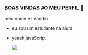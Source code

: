 ### BOAS VINDAS AO MEU PERFIL 🖤
meu nome é Leandro
- eu sou um estudante na alura
- yeaah javaScript

  ![](https://media1.tenor.com/m/54gCcqkSV8cAAAAd/monkey-shocked.gif)
